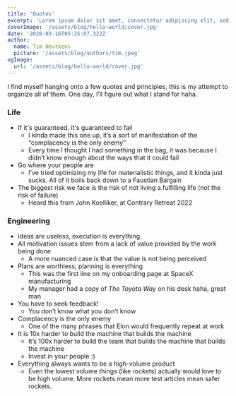 ```yaml
---
title: 'Quotes'
excerpt: 'Lorem ipsum dolor sit amet, consectetur adipiscing elit, sed do eiusmod tempor incididunt ut labore et dolore magna aliqua. Praesent elementum facilisis leo vel fringilla est ullamcorper eget. At imperdiet dui accumsan sit amet nulla facilities morbi tempus.'
coverImage: '/assets/blog/hello-world/cover.jpg'
date: '2020-03-16T05:35:07.322Z'
author:
  name: Tim Neutkens
  picture: '/assets/blog/authors/tim.jpeg'
ogImage:
  url: '/assets/blog/hello-world/cover.jpg'
---
```


I find myself hanging onto a few quotes and principles, this is my attempt to organize all of them. One day, I’ll figure out what I stand for haha.

### Life

- If it's guaranteed, it's guaranteed to fail
    - I kinda made this one up, it’s a sort of manifestation of the “complacency is the only enemy”
    - Every time I thought I had something in the bag, it was because I didn’t know enough about the ways that it could fail
- Go where your people are
    - I’ve tried optimizing my life for materialistic things, and it kinda just sucks. All of it boils back down to a Faustian Bargain
- The biggest risk we face is the risk of not living a fulfilling life (not the risk of failure)
    - Heard this from John Koelliker, at Contrary Retreat 2022

### Engineering

- Ideas are useless, execution is everything.
- All motivation issues stem from a lack of value provided by the work being done
    - A more nuanced case is that the value is not being perceived
- Plans are worthless, planning is everything
    - This was the first line on my onboarding page at SpaceX manufacturing
    - My manager had a copy of *The Toyota Way* on his desk haha, great man
- You have to seek feedback!
    - You don’t know what you don’t know
- Complacency is the only enemy
    - One of the many phrases that Elon would frequently repeat at work
- It is 10x harder to build the machine that builds the machine
    - It’s 100x harder to build the team that builds the machine that builds the machine
    - Invest in your people :)
- Everything always wants to be a high-volume product
    - Even the lowest volume things (like rockets) actually would love to be high volume. More rockets mean more test articles mean safer rockets.